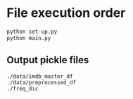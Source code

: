 # File execution order
 
```bash
python set-up.py
python main.py
```
## Output pickle files
```
./data/imdb_master_df
./data/preprocessed_df
./freq_dic
```